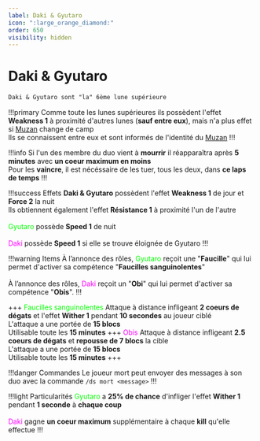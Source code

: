```yaml
---
label: Daki & Gyutaro 
icon: ":large_orange_diamond:"
order: 650
visibility: hidden
---
```


# Daki & Gyutaro 

```txt
Daki & Gyutaro sont "la" 6ème lune supérieure
```

!!!primary
Comme toute les lunes supérieures ils possèdent l'effet **Weakness 1** à proximité d'autres lunes (**sauf entre eux**), mais n'a plus effet si [Muzan](./muzan) change de camp <br>
Ils se connaissent entre eux et sont informés de l'identité du [Muzan](./muzan)
!!!

!!!info 
Si l'un des membre du duo vient à **mourrir** il réapparaîtra après **5 minutes** avec **un coeur maximum en moins** <br>
Pour les **vaincre**, il est nécéssaire de les tuer, tous les deux, dans **ce laps de temps**
!!!

!!!success Effets
**Daki & Gyutaro** possèdent l'effet **Weakness 1** de jour et **Force 2** la nuit <br>
Ils obtiennent également l'effet **Résistance 1** à proximité l'un de l'autre <br>
<br>
<d style="color:lime;">Gyutaro</d> possède **Speed 1** de nuit <br>
<br>
<d style="color:fuchsia;">Daki</d> possède **Speed 1** si elle se trouve éloignée de Gyutaro
!!!

!!!warning Items
À l’annonce des rôles, <d style="color:lime;">Gyutaro</d> reçoit une "**Faucille**" qui lui permet d'activer sa compétence "**Faucilles sanguinolentes**"<br>
<br>
À l’annonce des rôles, <d style="color:fuchsia;">Daki</d> reçoit un "**Obi**" qui lui permet d'activer sa compétence "**Obis**". 
!!!

+++ <d style="color:lime;">Faucilles sanguinolentes</d>
Attaque à distance infligeant **2 coeurs de dégats** et l'effet **Wither 1** pendant **10 secondes** au joueur ciblé <br>
L'attaque a une portée de **15 blocs** <br>
Utilisable toute les **15 minutes**
+++ <d style="color:fuchsia;">Obis</d>
Attaque à distance infligeant **2.5 coeurs de dégats** et **repousse de 7 blocs** la cible <br>
L'attaque a une portée de **15 blocs** <br>
Utilisable toute les **15 minutes**
+++

!!!danger Commandes
Le joueur mort peut envoyer des messages à son duo avec la commande ```/ds mort <message>```
!!!

!!!light Particularités
<d style="color:lime;">Gyutaro</d> a **25% de chance** d'infliger l'effet **Wither 1** pendant **1 seconde** à **chaque coup** <br>
<br>
<d style="color:fuchsia;">Daki</d> gagne **un coeur maximum** supplémentaire à chaque **kill** qu'elle effectue 
!!!
